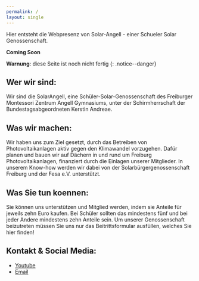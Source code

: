 ```yaml
---
permalink: /
layout: single
---
```


Hier entsteht die Webpresenz von Solar-Angell - einer Schueler Solar Genossenschaft.

**Coming Soon**

**Warnung**: diese Seite ist noch nicht fertig
{: .notice--danger}

## Wer wir sind:
Wir sind die SolarAngell, eine Schüler-Solar-Genossenschaft des Freiburger Montessori Zentrum Angell Gymnasiums, unter der Schirmherrschaft der Bundestagsabgeordneten Kerstin Andreae. 

## Was wir machen:
Wir haben uns zum Ziel gesetzt, durch das Betreiben von Photovoltaikanlagen aktiv gegen den Klimawandel vorzugehen. Dafür planen und bauen wir auf Dächern in und rund um Freiburg Photovoltaikanlagen, finanziert durch die Einlagen unserer Mitglieder. In unserem Know-how werden wir dabei von der Solarbürgergenossenschaft Freiburg und der Fesa e.V. unterstützt.

## Was Sie tun koennen:
Sie können uns unterstützen und Mitglied werden, indem sie Anteile für jeweils zehn Euro kaufen. Bei Schüler sollten das  mindestens fünf und bei jeder Andere mindestens zehn Anteile sein. Um unserer Genossenschaft beizutreten müssen Sie uns nur das Beitrittsformular ausfüllen, welches Sie hier finden!

## Kontakt & Social Media:

- [Youtube](https://www.youtube.com/channel/UC86R1fJWjFgTz2FNXjCdEwQ)
- [Email](mailto://solar-angell@gmx.de)
